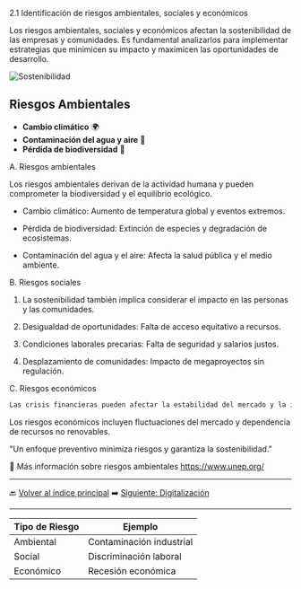 2.1 Identificación de riesgos ambientales, sociales y económicos

Los riesgos ambientales, sociales y económicos afectan la sostenibilidad de las empresas y comunidades. Es fundamental analizarlos para implementar estrategias que minimicen su impacto y maximicen las oportunidades de desarrollo.


![Sostenibilidad](../img_pisa3_D_nuño/2.webp)

## Riesgos Ambientales
- **Cambio climático** 🌍
- **Contaminación del agua y aire** 💨
- **Pérdida de biodiversidad** 🦜

A. Riesgos ambientales

Los riesgos ambientales derivan de la actividad humana y pueden comprometer la biodiversidad y el equilibrio ecológico.

- Cambio climático: Aumento de temperatura global y eventos extremos.

- Pérdida de biodiversidad: Extinción de especies y degradación de ecosistemas.

- Contaminación del agua y el aire: Afecta la salud pública y el medio ambiente.

B.  Riesgos sociales

1. La sostenibilidad también implica considerar el impacto en las personas y las comunidades.

2. Desigualdad de oportunidades: Falta de acceso equitativo a recursos.

3. Condiciones laborales precarias: Falta de seguridad y salarios justos.

4. Desplazamiento de comunidades: Impacto de megaproyectos sin regulación.

C. Riesgos económicos
```markdown
Las crisis financieras pueden afectar la estabilidad del mercado y la inversión en sostenibilidad.
```
Los riesgos económicos incluyen fluctuaciones del mercado y dependencia de recursos no renovables.

"Un enfoque preventivo minimiza riesgos y garantiza la sostenibilidad."

🔗 Más información sobre riesgos ambientales https://www.unep.org/

---
🔙 [Volver al índice principal](2_Riesgos_y_oportunidades_asociados_a_los_ODS_más_relevantes_de_Nuestro_Sector_Productivo_nuño.md)
➡️ [Siguiente: Digitalización](2.2_Oportunidades_de_mejora_e_innovación_sostenible_nuño.md)

---

| Tipo de Riesgo | Ejemplo                  |
| -------------- | ------------------------ |
| Ambiental      | Contaminación industrial |
| Social         | Discriminación laboral   |
| Económico      | Recesión económica       |
